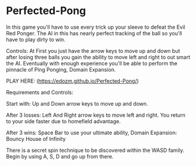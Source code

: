# Perfected-Pong

In this game you'll have to use every trick up your sleeve to defeat the Evil Red Ponger. 
The AI in this has nearly perfect tracking of the ball so you'll have to play dirty to win.

Controls:
At First you just have the arrow keys to move up and down but after losing three balls you gain the ability to move left and right to out smart the AI. 
Eventually with enough experience you'll be able to perform the pinnacle of Ping Ponging, Domain Expansion.

PLAY HERE: (https://edozm.github.io/Perfected-Pong/)


Requirements and Controls:


Start with: Up and Down arrow keys to move up and down.


After 3 losses: Left And Right arrow keys to move left and right. You return to your side faster due to homefield advantage.

After 3 wins: Space Bar to use your ultimate ability, Domain Expansion: Bouncy House of Infinity


There is a secret spin technique to be discovered within the WASD family.
Begin by using A, S, D and go up from there.
